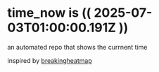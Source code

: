 # time_now is (( 2025-07-03T01:00:00.191Z ))

an automated repo that shows the currnent time

inspired by [breakingheatmap](https://github.com/breakingheatmap/breakingheatmap)